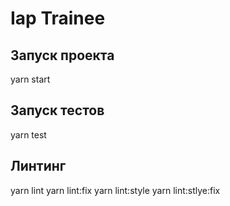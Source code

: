 # Iap Trainee

## Запуск проекта

yarn start

## Запуск тестов

yarn test

## Линтинг

yarn lint
yarn lint:fix
yarn lint:style
yarn lint:stlye:fix
